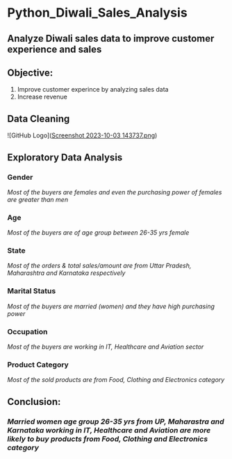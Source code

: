 # Python_Diwali_Sales_Analysis

## Analyze Diwali sales data to improve customer experience and sales

## Objective: 
1. Improve customer experince by analyzing sales data
2. Increase revenue

## Data Cleaning

![GitHub Logo]([Screenshot 2023-10-03 143737.png](https://github.com/tanjidul-robin/media_upload/blob/main/Screenshot%202023-10-03%20143737.png?raw=true))

## Exploratory Data Analysis

### Gender
*Most of the buyers are females and even the purchasing power of females are greater than men*

### Age
*Most of the buyers are of age group between 26-35 yrs female*

### State
*Most of the orders & total sales/amount are from Uttar Pradesh, Maharashtra and Karnataka respectively*

### Marital Status
*Most of the buyers are married (women) and they have high purchasing power*

### Occupation
*Most of the buyers are working in IT, Healthcare and Aviation sector*

### Product Category
*Most of the sold products are from Food, Clothing and Electronics category*

## Conclusion:

### *Married women age group 26-35 yrs from UP, Maharastra and Karnataka working in IT, Healthcare and Aviation are more likely to buy products from Food, Clothing and Electronics category*
